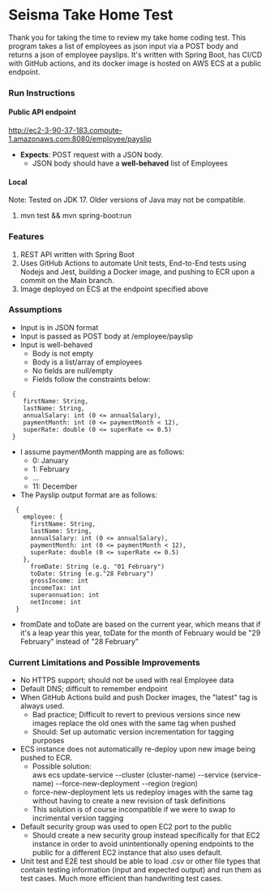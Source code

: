# Seisma Take Home Test

Thank you for taking the time to review my take home coding test. 
This program takes a list of employees as json input via a POST body and returns
a json of employee payslips. It's written with Spring Boot, has CI/CD with GitHub actions,
and its docker image is hosted on AWS ECS at a public endpoint.

### Run Instructions
#### Public API endpoint
http://ec2-3-90-37-183.compute-1.amazonaws.com:8080/employee/payslip
- **Expects**: POST request with a JSON body.
  - JSON body should have a **well-behaved** list of Employees

#### Local
Note: Tested on JDK 17. Older versions of Java may not be compatible.
1) mvn test && mvn spring-boot:run

### Features
1. REST API written with Spring Boot
2. Uses GitHub Actions to automate Unit tests, End-to-End tests using Nodejs and Jest,
   building a Docker image, and pushing to ECR upon a commit on
   the Main branch.
3. Image deployed on ECS at the endpoint specified above

### Assumptions

- Input is in JSON format
- Input is passed as POST body at /employee/payslip
- Input is well-behaved
  - Body is not empty
  - Body is a list/array of employees
  - No fields are null/empty
  - Fields follow the constraints below:

```
 {
    firstName: String,
    lastName: String,
    annualSalary: int (0 <= annualSalary),
    paymentMonth: int (0 <= paymentMonth < 12),
    superRate: double (0 <= superRate <= 0.5)
 }
```

- I assume paymentMonth mapping are as follows:
  - 0: January
  - 1: February
  - ...
  - 11: December
- The Payslip output format are as follows:
```
  {
    employee: {
      firstName: String,
      lastName: String,
      annualSalary: int (0 <= annualSalary),
      paymentMonth: int (0 <= paymentMonth < 12),
      superRate: double (0 <= superRate <= 0.5)
    },
      fromDate: String (e.g. "01 February")
      toDate: String (e.g."28 February")
      grossIncome: int
      incomeTax: int
      superannuation: int
      netIncome: int
  }
```
- fromDate and toDate are based on the current year, which means that
  if it's a leap year this year, toDate for the month of February would be
  "29 February" instead of "28 February"

### Current Limitations and Possible Improvements
- No HTTPS support; should not be used with real Employee data
- Default DNS; difficult to remember endpoint
- When GitHub Actions build and push Docker images, the "latest"
  tag is always used. 
  - Bad practice; Difficult to revert to previous versions since new images
    replace the old ones with the same tag when pushed
  - Should: Set up automatic version incrementation for tagging purposes
- ECS instance does not automatically re-deploy upon new image being pushed
  to ECR.
  - Possible solution: <br>
    aws ecs update-service --cluster (cluster-name) --service (service-name)
    --force-new-deployment --region (region)
  - force-new-deployment lets us redeploy images with the same tag without having
    to create a new revision of task definitions
  - This solution is of course incompatible if we were to swap to incrimental version tagging
- Default security group was used to open EC2 port to the public
  - Should create a new security group instead specifically for that EC2 instance
    in order to avoid unintentionally opening endpoints to the public for a different
    EC2 instance that also uses default.
- Unit test and E2E test should be able to load .csv or other file types that contain testing information
  (input and expected output) and run them as test cases. Much more efficient than handwriting test cases.